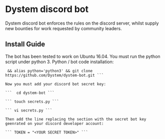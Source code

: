 Dystem discord bot
==================

Dystem discord bot enforces the rules on the discord server, whilst supply new bounties for work requested by community leaders.

## Install Guide

The bot has been tested to work on Ubuntu 16.04. You must run the python script under python 3. Python / bot code installation:

```  apt install python3-pip && sudo apt-get install python3-setuptools && pip3 install discord.py && apt install python3 && apt install python-minimal
 && alias python='python3' && git clone https://github.com/Dystem/dystem-bot.git ``` 

Now you must add your discord bot secret key:

```  cd dystem-bot ```

``` touch secrets.py ```

``` vi secrets.py ```

Then add the line replacing the section with the secret bot key geenrated on your discord developer account: 

``` TOKEN = "<YOUR SECRET TOKEN>" ``` 

